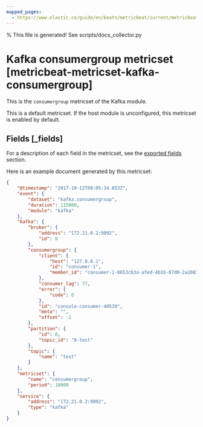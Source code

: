 ```yaml
---
mapped_pages:
  - https://www.elastic.co/guide/en/beats/metricbeat/current/metricbeat-metricset-kafka-consumergroup.html
---
```


% This file is generated! See scripts/docs_collector.py

# Kafka consumergroup metricset [metricbeat-metricset-kafka-consumergroup]

This is the `consumergroup` metricset of the Kafka module.

This is a default metricset. If the host module is unconfigured, this metricset is enabled by default.

## Fields [_fields]

For a description of each field in the metricset, see the [exported fields](/reference/metricbeat/exported-fields-kafka.md) section.

Here is an example document generated by this metricset:

```json
{
    "@timestamp": "2017-10-12T08:05:34.853Z",
    "event": {
        "dataset": "kafka.consumergroup",
        "duration": 115000,
        "module": "kafka"
    },
    "kafka": {
        "broker": {
            "address": "172.21.0.2:9092",
            "id": 0
        },
        "consumergroup": {
            "client": {
                "host": "127.0.0.1",
                "id": "consumer-1",
                "member_id": "consumer-1-8653cb3a-afed-4b1b-87d0-2a208319b41e"
            },
            "consumer_lag": 77,
            "error": {
                "code": 0
            },
            "id": "console-consumer-40539",
            "meta": "",
            "offset": -1
        },
        "partition": {
            "id": 0,
            "topic_id": "0-test"
        },
        "topic": {
            "name": "test"
        }
    },
    "metricset": {
        "name": "consumergroup",
        "period": 10000
    },
    "service": {
        "address": "172.21.0.2:9092",
        "type": "kafka"
    }
}
```
